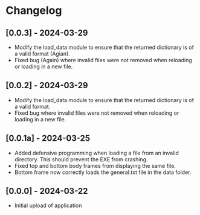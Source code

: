 # Changelog

## [0.0.3] - 2024-03-29
- Modify the load_data module to ensure that the returned dictionary is of a valid format (Agian).
- Fixed bug (Again) where invalid files were not removed when reloading or loading in a new file.

## [0.0.2] - 2024-03-29
- Modify the load_data module to ensure that the returned dictionary is of a valid format.
- Fixed bug where invalid files were not removed when reloading or loading in a new file.

## [0.0.1a] - 2024-03-25
- Added defensive programming when loading a file from an invalid directory. This should prevent the EXE from crashing.
- Fixed top and bottom body frames from displaying the same file.
- Bottom frame now correctly loads the general.txt file in the data folder.

## [0.0.0] - 2024-03-22
- Initial upload of application
